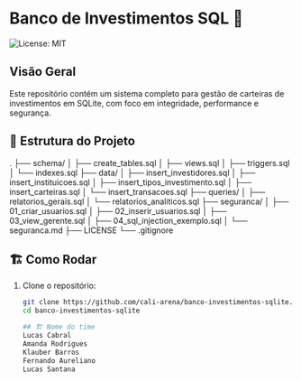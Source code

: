 # Banco de Investimentos SQL 🏦

![License: MIT](https://img.shields.io/badge/license-MIT-blue.svg)

## Visão Geral
Este repositório contém um sistema completo para gestão de carteiras de investimentos em SQLite, com foco em integridade, performance e segurança.

## 🚀 Estrutura do Projeto
.
├── schema/
│   ├── create_tables.sql
│   ├── views.sql
│   ├── triggers.sql
│   └── indexes.sql
├── data/
│   ├── insert_investidores.sql
│   ├── insert_instituicoes.sql
│   ├── insert_tipos_investimento.sql
│   ├── insert_carteiras.sql
│   └── insert_transacoes.sql
├── queries/
│   ├── relatorios_gerais.sql
│   └── relatorios_analiticos.sql
├── seguranca/
│   ├── 01_criar_usuarios.sql
│   ├── 02_inserir_usuarios.sql
│   ├── 03_view_gerente.sql
│   ├── 04_sql_injection_exemplo.sql
│   └── seguranca.md
├── LICENSE
└── .gitignore

## 🏗️ Como Rodar
1. Clone o repositório:
   ```bash
   git clone https://github.com/cali-arena/banco-investimentos-sqlite.git
   cd banco-investimentos-sqlite

   ## 🏗️ Nome do time
   Lucas Cabral
   Amanda Rodrigues
   Klauber Barros
   Fernando Aureliano
   Lucas Santana
